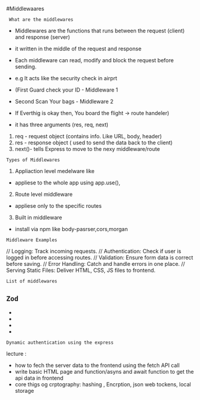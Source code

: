 #Middlewaares

``` What are the middlewares```


- Middlewares are the functions that runs between the request (client) and response (server)
- it written in the middle of the request and response
- Each middleware can read, modify and block the request before sending.


- e.g It acts like the security check in airprt
-  (First Guard check your ID - Middleware 1
-  Second Scan Your bags - Middleware 2
- If Everthig is okay then, You board the flight -> route handeler)

- it has three arguments (res, req, next)

1. req - request object (contains info. Like URL, body, header)
2. res - response object ( used to send the data back to the client)
3.  next()- tells Express to move to the nexy middleware/route


``` Types of Middlewares ```

 1. Appliaction level medelware like 
 - appliese to the whole app using app.use(), 

 2. Route level middleware
 - appliese only to the specific routes

 3. Built in middleware
 - install via npm like body-pasrser,cors,morgan

``` Middleware Examples ```

// Logging: Track incoming requests.
// Authentication: Check if user is logged in before accessing routes.
// Validation: Ensure form data is correct before saving.
// Error Handling: Catch and handle errors in one place.
// Serving Static Files: Deliver HTML, CSS, JS files to frontend.



```List of middlewares```






``` Zod ```
-
-
-
-
-



``` Dynamic authentication using the express ```

lecture  : 

- how to fech the server data to the frontend using the fetch API call
- write basic HTML page and function/asyns and await function to get the api data in frontend
- core thigs og crptography: hashing , Encrption, json web tockens, local storage


